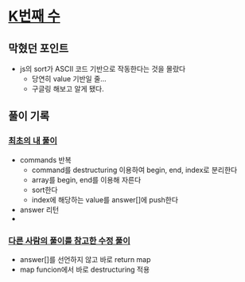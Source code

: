 # [K번째 수](https://programmers.co.kr/learn/courses/30/lessons/42748)

## 막혔던 포인트 
- js의 sort가 ASCII 코드 기반으로 작동한다는 것을 몰랐다
  - 당연히 value 기반일 줄... 
  - 구글링 해보고 알게 됐다. 


## 풀이 기록 
### [최초의 내 풀이](./index.js)
-  commands 반복 
   -  command를 destructuring 이용하여 begin, end, index로 분리한다 
   -  array를 begin, end를 이용해 자른다 
   -  sort한다 
   -  index에 해당하는 value를 answer[]에 push한다
-  answer 리턴 
-  
### [다른 사람의 풀이를 참고한 수정 풀이](./bestSolution.js)
- answer[]를 선언하지 않고 바로 return map
- map funcion에서 바로 destructuring 적용

